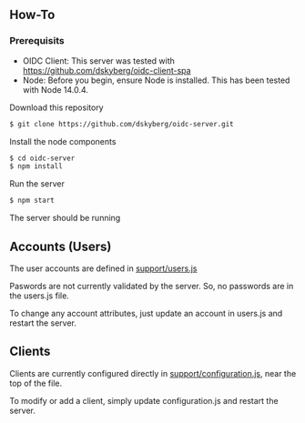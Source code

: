 ## How-To
### Prerequisits
* OIDC Client: This server was tested with https://github.com/dskyberg/oidc-client-spa
* Node: Before you begin, ensure Node is installed.  This has been tested with Node 14.0.4.

Download this repository
````bash
$ git clone https://github.com/dskyberg/oidc-server.git
````

Install the node components
````bash
$ cd oidc-server
$ npm install
````

Run the server
````bash
$ npm start
````
The server should be running

## Accounts (Users)
The user accounts are defined in [support/users.js](./spport/users.js)

Paswords are not currently validated by the server.  So, no passwords are in the users.js file.

To change any account attributes, just update an account in users.js and restart the server.
## Clients
Clients are currently configured directly in [support/configuration.js](./support/configuration.js), near the top of the file.

To modify or add a client, simply update configuration.js and restart the server.
